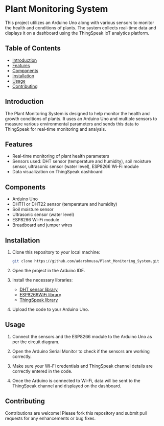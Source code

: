 # Plant Monitoring System

This project utilizes an Arduino Uno along with various sensors to monitor the health and conditions of plants. The system collects real-time data and displays it on a dashboard using the ThingSpeak IoT analytics platform.

## Table of Contents

- [Introduction](#introduction)
- [Features](#features)
- [Components](#components)
- [Installation](#installation)
- [Usage](#usage)
- [Contributing](#contributing)

## Introduction

The Plant Monitoring System is designed to help monitor the health and growth conditions of plants. It uses an Arduino Uno and multiple sensors to measure various environmental parameters and sends this data to ThingSpeak for real-time monitoring and analysis.

## Features

- Real-time monitoring of plant health parameters
- Sensors used: DHT sensor (temperature and humidity), soil moisture sensor, ultrasonic sensor (water level), ESP8266 Wi-Fi module
- Data visualization on ThingSpeak dashboard

## Components

- Arduino Uno
- DHT11 or DHT22 sensor (temperature and humidity)
- Soil moisture sensor
- Ultrasonic sensor (water level)
- ESP8266 Wi-Fi module
- Breadboard and jumper wires

## Installation

1. Clone this repository to your local machine:

    ```bash
    git clone https://github.com/adarshmusa/Plant_Monitoring_System.git
    ```

2. Open the project in the Arduino IDE.

3. Install the necessary libraries:

    - [DHT sensor library](https://github.com/adafruit/DHT-sensor-library)
    - [ESP8266WiFi library](https://github.com/esp8266/Arduino)
    - [ThingSpeak library](https://github.com/mathworks/thingspeak-arduino)

4. Upload the code to your Arduino Uno.

## Usage

1. Connect the sensors and the ESP8266 module to the Arduino Uno as per the circuit diagram.

2. Open the Arduino Serial Monitor to check if the sensors are working correctly.

3. Make sure your Wi-Fi credentials and ThingSpeak channel details are correctly entered in the code.

4. Once the Arduino is connected to Wi-Fi, data will be sent to the ThingSpeak channel and displayed on the dashboard.

## Contributing

Contributions are welcome! Please fork this repository and submit pull requests for any enhancements or bug fixes.
